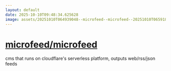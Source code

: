 ```yaml
---
layout: default
date: 2025-10-10T09:48:34.625628
image: assets/20251010T064939048--microfeed--microfeed--20251010T065918291--cropped.png
---
```


# [microfeed/microfeed](https://github.com/microfeed/microfeed)

cms that runs on cloudflare's serverless platform, outputs web/rss/json feeds

